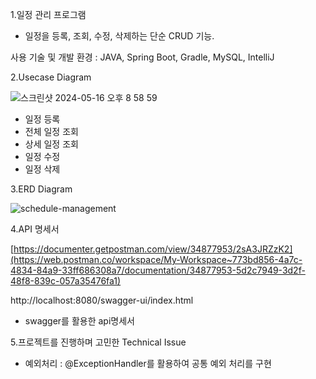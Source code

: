 1.일정 관리 프로그램
 - 일정을 등록, 조회, 수정, 삭제하는 단순 CRUD 기능.

사용 기술 및 개발 환경 : JAVA, Spring Boot, Gradle, MySQL, IntelliJ

2.Usecase Diagram

![스크린샷 2024-05-16 오후 8 58 59](https://github.com/momoysm/schedule-management/assets/90163578/b0729b79-4cf6-4b33-85a1-611d36e8428c)

 - 일정 등록
 - 전체 일정 조회
 - 상세 일정 조회
 - 일정 수정
 - 일정 삭제


3.ERD Diagram

![schedule-management](https://github.com/momoysm/schedule-management/assets/90163578/e1dc9431-0c02-4e8a-8553-073200466e6a)

4.API 명세서

[https://documenter.getpostman.com/view/34877953/2sA3JRZzK2](https://web.postman.co/workspace/My-Workspace~773bd856-4a7c-4834-84a9-33ff686308a7/documentation/34877953-5d2c7949-3d2f-48f8-839c-057a35476fa1)

http://localhost:8080/swagger-ui/index.html
 - swagger를 활용한 api명세서

5.프로젝트를 진행하며 고민한 Technical Issue
 - 예외처리 : @ExceptionHandler를 활용하여 공통 예외 처리를 구현
   
